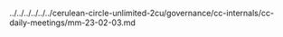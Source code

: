 ../../../../../../cerulean-circle-unlimited-2cu/governance/cc-internals/cc-daily-meetings/mm-23-02-03.md